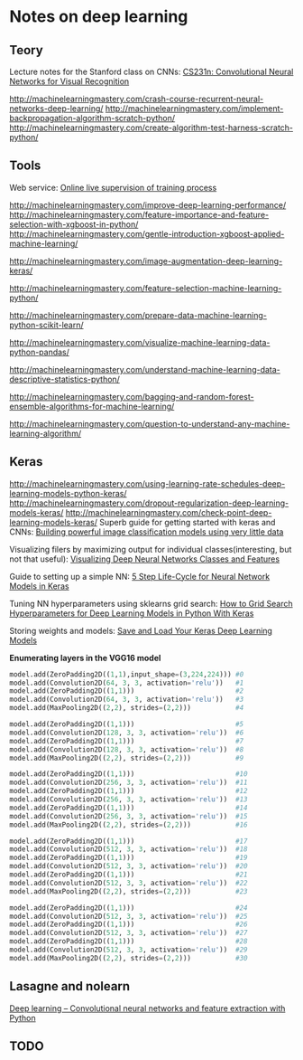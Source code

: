 # Notes on deep learning #

## Teory ##
Lecture notes for the Stanford class on CNNs: [CS231n: Convolutional Neural Networks for Visual Recognition](http://cs231n.github.io)

http://machinelearningmastery.com/crash-course-recurrent-neural-networks-deep-learning/
http://machinelearningmastery.com/implement-backpropagation-algorithm-scratch-python/
http://machinelearningmastery.com/create-algorithm-test-harness-scratch-python/

## Tools ##
Web service: [Online live supervision of training process](http://aetros.com/)

http://machinelearningmastery.com/improve-deep-learning-performance/
http://machinelearningmastery.com/feature-importance-and-feature-selection-with-xgboost-in-python/
http://machinelearningmastery.com/gentle-introduction-xgboost-applied-machine-learning/

http://machinelearningmastery.com/image-augmentation-deep-learning-keras/

http://machinelearningmastery.com/feature-selection-machine-learning-python/

http://machinelearningmastery.com/prepare-data-machine-learning-python-scikit-learn/

http://machinelearningmastery.com/visualize-machine-learning-data-python-pandas/

http://machinelearningmastery.com/understand-machine-learning-data-descriptive-statistics-python/

http://machinelearningmastery.com/bagging-and-random-forest-ensemble-algorithms-for-machine-learning/

http://machinelearningmastery.com/question-to-understand-any-machine-learning-algorithm/
## Keras ##

http://machinelearningmastery.com/using-learning-rate-schedules-deep-learning-models-python-keras/
http://machinelearningmastery.com/dropout-regularization-deep-learning-models-keras/
http://machinelearningmastery.com/check-point-deep-learning-models-keras/
Superb guide for getting started with keras and CNNs: [Building powerful image classification models using very little data](https://blog.keras.io/building-powerful-image-classification-models-using-very-little-data.html)

Visualizing filers by maximizing output for individual classes(interesting, but not that useful): [Visualizing Deep Neural Networks Classes and Features](http://ankivil.com/visualizing-deep-neural-networks-classes-and-features/)

Guide to setting up a simple NN: [5 Step Life-Cycle for Neural Network Models in Keras](http://machinelearningmastery.com/5-step-life-cycle-neural-network-models-keras/)

Tuning NN hyperparameters using sklearns grid search: [How to Grid Search Hyperparameters for Deep Learning Models in Python With Keras](http://machinelearningmastery.com/grid-search-hyperparameters-deep-learning-models-python-keras/)

Storing weights and models: [Save and Load Your Keras Deep Learning Models](http://machinelearningmastery.com/save-load-keras-deep-learning-models/)


**Enumerating layers in the VGG16 model**
```python
model.add(ZeroPadding2D((1,1),input_shape=(3,224,224))) #0
model.add(Convolution2D(64, 3, 3, activation='relu'))   #1
model.add(ZeroPadding2D((1,1)))                         #2
model.add(Convolution2D(64, 3, 3, activation='relu'))   #3
model.add(MaxPooling2D((2,2), strides=(2,2)))           #4

model.add(ZeroPadding2D((1,1)))                         #5
model.add(Convolution2D(128, 3, 3, activation='relu'))  #6
model.add(ZeroPadding2D((1,1)))                         #7
model.add(Convolution2D(128, 3, 3, activation='relu'))  #8
model.add(MaxPooling2D((2,2), strides=(2,2)))           #9

model.add(ZeroPadding2D((1,1)))                         #10
model.add(Convolution2D(256, 3, 3, activation='relu'))  #11
model.add(ZeroPadding2D((1,1)))                         #12
model.add(Convolution2D(256, 3, 3, activation='relu'))  #13
model.add(ZeroPadding2D((1,1)))                         #14
model.add(Convolution2D(256, 3, 3, activation='relu'))  #15
model.add(MaxPooling2D((2,2), strides=(2,2)))           #16

model.add(ZeroPadding2D((1,1)))                         #17
model.add(Convolution2D(512, 3, 3, activation='relu'))  #18
model.add(ZeroPadding2D((1,1)))                         #19
model.add(Convolution2D(512, 3, 3, activation='relu'))  #20
model.add(ZeroPadding2D((1,1)))                         #21
model.add(Convolution2D(512, 3, 3, activation='relu'))  #22
model.add(MaxPooling2D((2,2), strides=(2,2)))           #23

model.add(ZeroPadding2D((1,1)))                         #24
model.add(Convolution2D(512, 3, 3, activation='relu'))  #25
model.add(ZeroPadding2D((1,1)))                         #26
model.add(Convolution2D(512, 3, 3, activation='relu'))  #27
model.add(ZeroPadding2D((1,1)))                         #28
model.add(Convolution2D(512, 3, 3, activation='relu'))  #29
model.add(MaxPooling2D((2,2), strides=(2,2)))           #30
```
## Lasagne and nolearn ##
[Deep learning – Convolutional neural networks and feature extraction with Python](http://blog.christianperone.com/2015/08/convolutional-neural-networks-and-feature-extraction-with-python/)



## TODO ##
